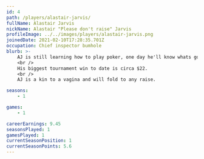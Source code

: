 ```yaml
---
id: 4
path: /players/alastair-jarvis/
fullName: Alastair Jarvis
nickName: Alastair "Please don't raise" Jarvis
profileImage: ../../images/players/alastair-jarvis.png
joinedDate: 2021-02-10T17:28:35.701Z
occupation: Chief inspector bumhole
blurb: >-
    AJ is still learning how to play poker, one day he'll know whats going on.
    <br />
    His biggest tournament win to date is circa $22.
    <br />
    AJ is a kin to a vagina and will fold to any raise.

seasons:
    - 1

games:
    - 1

careerEarnings: 9.45
seasonsPlayed: 1
gamesPlayed: 1
currentSeasonPosition: 1
currentSeasonPoints: 5.6
---
```

